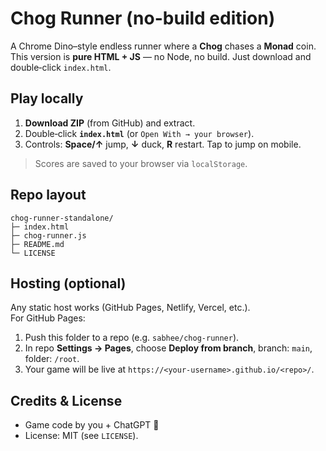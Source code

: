 # Chog Runner (no-build edition)

A Chrome Dino–style endless runner where a **Chog** chases a **Monad** coin.  
This version is **pure HTML + JS** — no Node, no build. Just download and double‑click `index.html`.

## Play locally
1. **Download ZIP** (from GitHub) and extract.
2. Double‑click **`index.html`** (or `Open With → your browser`).
3. Controls: **Space/↑** jump, **↓** duck, **R** restart. Tap to jump on mobile.

> Scores are saved to your browser via `localStorage`.

## Repo layout
```
chog-runner-standalone/
├─ index.html
├─ chog-runner.js
├─ README.md
└─ LICENSE
```

## Hosting (optional)
Any static host works (GitHub Pages, Netlify, Vercel, etc.).  
For GitHub Pages:
1. Push this folder to a repo (e.g. `sabhee/chog-runner`).
2. In repo **Settings → Pages**, choose **Deploy from branch**, branch: `main`, folder: `/root`.
3. Your game will be live at `https://<your-username>.github.io/<repo>/`.

## Credits & License
- Game code by you + ChatGPT 🤝
- License: MIT (see `LICENSE`).
